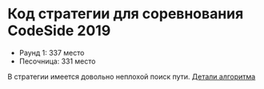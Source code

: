 # Код стратегии для соревнования CodeSide 2019

* Раунд 1: 337 место
* Песочница: 331 место

В стратегии имеется довольно неплохой поиск пути. [Детали алгоритма](pathfinding_raic2019.md)






